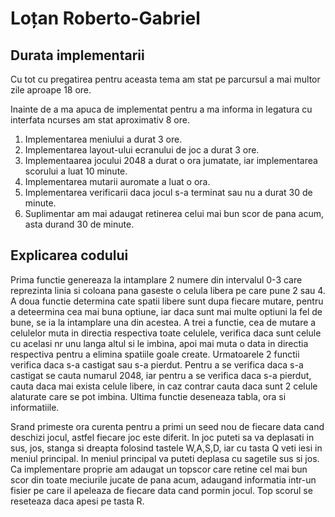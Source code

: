 # Loțan Roberto-Gabriel

## Durata implementarii

Cu tot cu pregatirea pentru aceasta tema am stat pe parcursul a mai multor
zile aproape 18 ore.

Inainte de a ma apuca de implementat pentru a ma informa in legatura cu
interfata ncurses am stat aproximativ 8 ore.

1. Implementarea meniului a durat 3 ore.
2. Implementarea layout-ului ecranului de joc a durat 3 ore.
3. Implementaarea jocului 2048 a durat o ora jumatate, iar implementarea
scorului a luat 10 minute.
4. Implementarea mutarii auromate a luat o ora.
5. Implementarea verificarii daca jocul s-a terminat sau nu a durat 30
de minute.
6. Suplimentar am mai adaugat retinerea celui mai bun scor de pana acum,
asta durand 30 de minute.

## Explicarea codului

Prima functie genereaza la intamplare 2 numere din intervalul 0-3 care
reprezinta linia si coloana pana gaseste o celula libera pe care pune 2 sau 4.
A doua functie determina cate spatii libere sunt dupa fiecare mutare,
pentru a deteermina cea mai buna optiune, iar daca sunt mai multe
optiuni la fel de bune, se ia la intamplare una din acestea.
A trei a functie, cea de mutare a celulelor muta in directia respectiva
toate celulele, verifica daca sunt celule cu acelasi nr unu langa altul
si le imbina, apoi mai muta o data in directia respectiva pentru a elimina
spatiile goale create.
Urmatoarele 2 functii verifica daca s-a castigat sau s-a pierdut. Pentru
a se verifica daca s-a castigat se cauta numarul 2048, iar pentru a se
verifica daca s-a pierdut, cauta daca mai exista celule libere, in caz
contrar cauta daca sunt 2 celule alaturate care se pot imbina.
Ultima functie deseneaza tabla, ora si informatiile.

Srand primeste ora curenta pentru a primi un seed nou de fiecare data cand
deschizi jocul, astfel fiecare joc este diferit.
In joc puteti sa va deplasati in sus, jos, stanga si dreapta folosind tastele
W,A,S,D, iar cu tasta Q veti iesi in meniul principal.
In meniul principal va puteti deplasa cu sagetile sus si jos.
Ca implementare proprie am adaugat un topscor care retine cel mai bun scor
din toate meciurile jucate de pana acum, adaugand informatia intr-un fisier
pe care il apeleaza de fiecare data cand pormin jocul. Top scorul se reseteaza
daca apesi pe tasta R.
